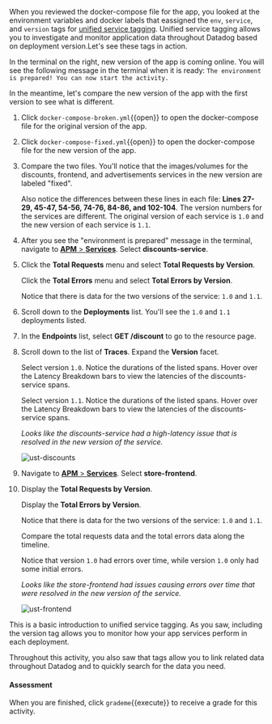 When you reviewed the docker-compose file for the app, you looked at the environment variables and docker labels that eassigned the `env`, `service`, and `version` tags for <a href="https://docs.datadoghq.com/getting_started/tagging/unified_service_tagging?tab=docker" target="_blank">unified service tagging</a>. Unified service tagging allows you to investigate and monitor application data throughout Datadog based on deployment version.Let's see these tags in action. 

In the terminal on the right, new version of the app is coming online. You will see the following message in the terminal when it is ready: `The environment is prepared! You can now start the activity.`

In the meantime, let's compare the new version of the app with the first version to see what is different.

1. Click `docker-compose-broken.yml`{{open}} to open the docker-compose file for the original version of the app. 

2. Click `docker-compose-fixed.yml`{{open}} to open the docker-compose file for the new version of the app.

3. Compare the two files. You'll notice that the images/volumes for the discounts, frontend, and advertisements services in the new version are labeled "fixed".

    Also notice the differences between these lines in each file: **Lines 27-29, 45-47, 54-56, 74-76, 84-86, and 102-104**. The version numbers for the services are different. The original version of each service is `1.0` and the new version of each service is `1.1`.

4. After you see the "environment is prepared" message in the terminal, navigate to <a href="https://app.datadoghq.com/apm/services" target="_datadog">**APM** > **Services**</a>. Select **discounts-service**.

5. Click the **Total Requests** menu and select **Total Requests by Version**. 

    Click the **Total Errors** menu and select **Total Errors by Version**. 
    
    Notice that there is data for the two versions of the service: `1.0` and `1.1`.

6. Scroll down to the **Deployments** list. You'll see the `1.0` and `1.1` deployments listed.

7. In the **Endpoints** list, select **GET /discount** to go to the resource page.

8. Scroll down to the list of **Traces**. Expand the **Version** facet. 

    Select version `1.0`. Notice the durations of the listed spans. Hover over the Latency Breakdown bars to view the latencies of the discounts-service spans.

    Select version `1.1`. Notice the durations of the listed spans. Hover over the Latency Breakdown bars to view the latencies of the discounts-service spans.

    _Looks like the discounts-service had a high-latency issue that is resolved in the new version of the service._

    ![ust-discounts](apptagging/assets/ust-discounts.gif)

9.  Navigate to <a href="https://app.datadoghq.com/apm/services" target="_datadog">**APM** > **Services**</a>. Select **store-frontend**.

10. Display the **Total Requests by Version**. 

    Display the **Total Errors by Version**. 

    Notice that there is data for the two versions of the service: `1.0` and `1.1`.

    Compare the total requests data and the total errors data along the timeline. 
    
    Notice that version `1.0` had errors over time, while version `1.0` only had some initial errors. 

    _Looks like the store-frontend had issues causing errors over time that were resolved in the new version of the service._ 

    ![ust-frontend](apptagging/assets/ust-frontend.png)


This is a basic introduction to unified service tagging. As you saw, including the version tag allows you to monitor how your app services perform in each deployment.

Throughout this activity, you also saw that tags allow you to link related data throughout Datadog and to quickly search for the data you need.
 
#### Assessment
When you are finished, click `grademe`{{execute}} to receive a grade for this activity. 